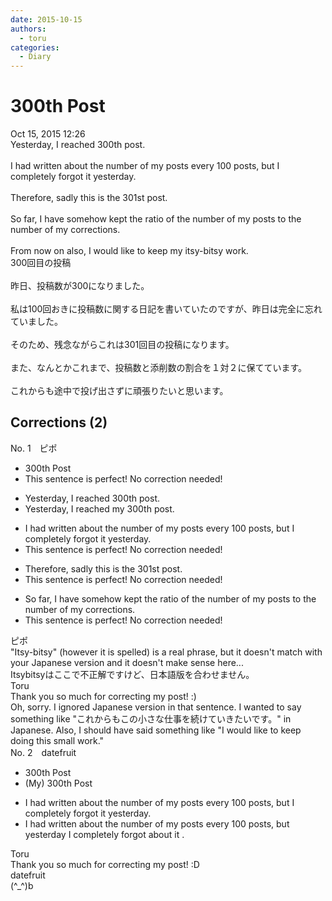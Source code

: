 ```yaml
---
date: 2015-10-15
authors:
  - toru
categories:
  - Diary
---
```


<h1 id="subject_show">300th Post</h1>
<div class="date">Oct 15, 2015 12:26</div>
<div id="post"><div id="body_show_ori">
Yesterday, I reached 300th post.<br/><br/>I had written about the number of my posts every 100 posts, but I completely forgot it yesterday.<br/><br/>Therefore, sadly this is the 301st post.<br/><br/>So far, I have somehow kept the ratio of the number of my posts to the number of my corrections.<br/><br/>From now on also, I would like to keep my itsy-bitsy work.
</div></div>

<!-- more -->

<div id="post_ja"><div id="body_show_mo">
300回目の投稿<br/><br/>昨日、投稿数が300になりました。<br/><br/>私は100回おきに投稿数に関する日記を書いていたのですが、昨日は完全に忘れていました。<br/><br/>そのため、残念ながらこれは301回目の投稿になります。<br/><br/>また、なんとかこれまで、投稿数と添削数の割合を１対２に保てています。<br/><br/>これからも途中で投げ出さずに頑張りたいと思います。
</div></div>

## Corrections (2)
<div id="block"><div class="first_name"> No. 1　<span class="just_name">ピポ</span></div><div id="block2">
<ul class="correction_field">
<li class="incorrect">300th Post</li>
<li class="corrected perfect">This sentence is perfect! No correction needed!</li>
</ul>
<ul class="correction_field">
<li class="incorrect">Yesterday, I reached 300th post.</li>
<li class="corrected correct">
Yesterday, I reached <span class="f_blue">my</span> 300th post.
</li>
</ul>
<ul class="correction_field">
<li class="incorrect">I had written about the number of my posts every 100 posts, but I completely forgot it yesterday.</li>
<li class="corrected perfect">This sentence is perfect! No correction needed!</li>
</ul>
<ul class="correction_field">
<li class="incorrect">Therefore, sadly this is the 301st post.</li>
<li class="corrected perfect">This sentence is perfect! No correction needed!</li>
</ul>
<ul class="correction_field">
<li class="incorrect">So far, I have somehow kept the ratio of the number of my posts to the number of my corrections.</li>
<li class="corrected perfect">This sentence is perfect! No correction needed!</li>
</ul>
</div><div class="name"><span class="just_name">ピポ</span><br>
"Itsy-bitsy" (however it is spelled) is a real phrase, but it doesn't match with your Japanese version and it doesn't make sense here...<br/>Itsybitsyはここで不正解ですけど、日本語版を合わせません。
</div>
<div class="name"><span class="just_name">Toru</span><br>
Thank you so much for correcting my post! :)<br/>Oh, sorry. I ignored Japanese version in that sentence. I wanted to say something like "これからもこの小さな仕事を続けていきたいです。" in Japanese. Also, I should have said something like "I would like to keep doing this small work."
</div>
</div>
<div id="block"><div class="first_name"> No. 2　<span class="just_name">datefruit</span></div><div id="block2">
<ul class="correction_field">
<li class="incorrect">300th Post</li>
<li class="corrected correct">
<span class="f_blue">(My)</span> 300th Post
</li>
</ul>
<ul class="correction_field">
<li class="incorrect">I had written about the number of my posts every 100 posts, but I completely forgot it yesterday.</li>
<li class="corrected correct">
I had written about the number of my posts every 100 posts, but <span class="f_blue">yesterday</span> I completely forgot<span class="f_blue"> about </span>it .
</li>
</ul>
</div><div class="name"><span class="just_name">Toru</span><br>
Thank you so much for correcting my post! :D
</div>
<div class="name"><span class="just_name">datefruit</span><br>
(^_^)b
</div>
</div>
